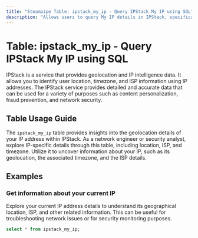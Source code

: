 ```yaml
---
title: "Steampipe Table: ipstack_my_ip - Query IPStack My IP using SQL"
description: "Allows users to query My IP details in IPStack, specifically the location data, providing insights into IP address geolocation."
---
```


# Table: ipstack_my_ip - Query IPStack My IP using SQL

IPStack is a service that provides geolocation and IP intelligence data. It allows you to identify user location, timezone, and ISP information using IP addresses. The IPStack service provides detailed and accurate data that can be used for a variety of purposes such as content personalization, fraud prevention, and network security.

## Table Usage Guide

The `ipstack_my_ip` table provides insights into the geolocation details of your IP address within IPStack. As a network engineer or security analyst, explore IP-specific details through this table, including location, ISP, and timezone. Utilize it to uncover information about your IP, such as its geolocation, the associated timezone, and the ISP details.

## Examples

### Get information about your current IP
Explore your current IP address details to understand its geographical location, ISP, and other related information. This can be useful for troubleshooting network issues or for security monitoring purposes.

```sql
select * from ipstack_my_ip;
```